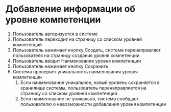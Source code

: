 # Добавление информации об уровне компетенции
1. Пользователь авторизуется в системе
2. Пользователь переходит на страницу со списком уровней компетенций
3. Пользователь нажимает кнопку Создать, система перенаправляет пользователя на страницу создания уровня компетенции
4. Пользователь вводит Наименование уровня компетенции
5. Пользователь нажимает кнопку Сохранить
6. Система проверяет уникальность наименования уровня компетенции
    1. Если наименование уникальное, новый уровень сохраняется в хранилище системы, пользователь перенаправляется на страницу со списком уровней компетенций
    2. Если наименование не уникально, система сообщает пользователю о невозможности добавления уровня компетенции